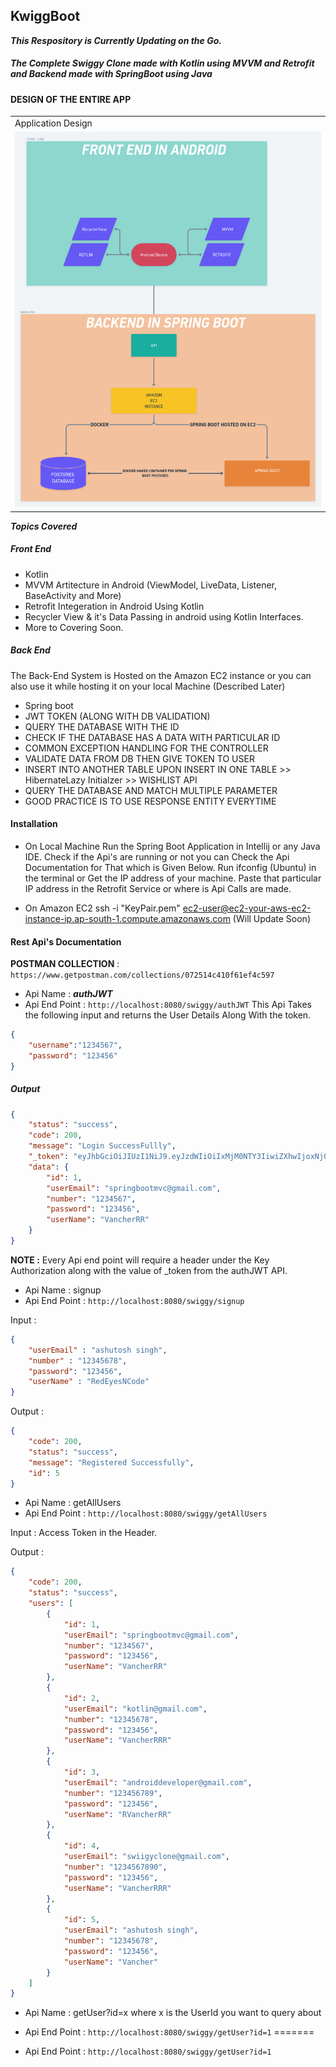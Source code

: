 ## KwiggBoot

***This Respository is Currently Updating on the Go.***

#####  The Complete Swiggy Clone made with Kotlin using MVVM and Retrofit and Backend made with SpringBoot using Java


#### DESIGN OF THE ENTIRE APP

<table>
    <tr>
    <td>Application Design</td>
    </tr>
    <tr>
    <td><img src="media/flow_chart.png"></td>
    </tr>
</table>


***Topics Covered***
##### Front End
- Kotlin
-  MVVM Artitecture in Android (ViewModel, LiveData, Listener, BaseActivity and More)
-  Retrofit Integeration in Android Using Kotlin
-  Recycler View & it's Data Passing in android using Kotlin Interfaces.
-  More to Covering Soon.

##### Back End
The Back-End System is Hosted on the Amazon EC2 instance or you can also use it while hosting it on your local Machine
(Described Later)
- Spring boot
- JWT TOKEN (ALONG WITH DB VALIDATION)
- QUERY THE DATABASE WITH THE ID
- CHECK IF THE DATABASE HAS A DATA WITH PARTICULAR ID
- COMMON EXCEPTION HANDLING FOR THE CONTROLLER
- VALIDATE DATA FROM DB THEN GIVE TOKEN TO USER
- INSERT INTO ANOTHER TABLE UPON INSERT IN ONE TABLE >> HibernateLazy Initialzer >> WISHLIST API
- QUERY THE DATABASE AND MATCH MULTIPLE PARAMETER
- GOOD PRACTICE IS TO USE RESPONSE ENTITY EVERYTIME

#### Installation
- On Local Machine 
Run the Spring Boot Application in Intellij or any Java IDE.
Check if the Api's are running or not you can Check the Api Documentation for That which is Given Below.
Run ifconfig (Ubuntu) in the terminal or Get the IP address of your machine.
Paste that particular IP address in the Retrofit Service or where is Api Calls are made.

- On Amazon EC2
ssh -i "KeyPair.pem" ec2-user@ec2-your-aws-ec2-instance-ip.ap-south-1.compute.amazonaws.com
(Will Update Soon)



#### Rest Api's Documentation

**POSTMAN COLLECTION** : `https://www.getpostman.com/collections/072514c410f61ef4c597`

- Api Name : ***authJWT***
- Api End Point : `http://localhost:8080/swiggy/authJWT`
This Api Takes the following input and returns the User Details Along With the token.
```json
{
    "username":"1234567",
    "password": "123456"
}
```
##### Output
```json
{
    "status": "success",
    "code": 200,
    "message": "Login SuccessFullly",
    "_token": "eyJhbGciOiJIUzI1NiJ9.eyJzdWIiOiIxMjM0NTY3IiwiZXhwIjoxNjQ5ODE1ODg3LCJpYXQiOjE2NDk3Nzk4ODd9.M5CwspVCLAnFyhJO5klgGVAQeREl4mC0n0NPcbr-SJs",
    "data": {
        "id": 1,
        "userEmail": "springbootmvc@gmail.com",
        "number": "1234567",
        "password": "123456",
        "userName": "VancherRR"
    }
}
```
**NOTE :** Every Api end point will require a header under the Key Authorization along with the value of _token from the authJWT API.

- Api Name : signup
- Api End Point : `http://localhost:8080/swiggy/signup`

Input : 
```json
{
    "userEmail" : "ashutosh singh",
    "number" : "12345678",
    "password": "123456",
    "userName" : "RedEyesNCode"
}
```
Output :
```json
{
    "code": 200,
    "status": "success",
    "message": "Registered Successfully",
    "id": 5
}
```
- Api Name : getAllUsers
- Api End Point : `http://localhost:8080/swiggy/getAllUsers`

Input : Access Token in the Header.

Output :
```json
{
    "code": 200,
    "status": "success",
    "users": [
        {
            "id": 1,
            "userEmail": "springbootmvc@gmail.com",
            "number": "1234567",
            "password": "123456",
            "userName": "VancherRR"
        },
        {
            "id": 2,
            "userEmail": "kotlin@gmail.com",
            "number": "12345678",
            "password": "123456",
            "userName": "VancherRRR"
        },
        {
            "id": 3,
            "userEmail": "androiddeveloper@gmail.com",
            "number": "123456789",
            "password": "123456",
            "userName": "RVancherRR"
        },
        {
            "id": 4,
            "userEmail": "swiigyclone@gmail.com",
            "number": "1234567890",
            "password": "123456",
            "userName": "VancherRRR"
        },
        {
            "id": 5,
            "userEmail": "ashutosh singh",
            "number": "12345678",
            "password": "123456",
            "userName": "Vancher"
        }
    ]
}
```
- Api Name : getUser?id=x where x is the UserId you want to query about

- Api End Point : `http://localhost:8080/swiggy/getUser?id=1`
=======
- Api End Point : `http://localhost:8080/swiggy/getUser?id=1`

